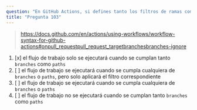```yaml
---
question: "En GitHub Actions, si defines tanto los filtros de ramas como de rutas, ¿cuál es el efecto en la ejecución del flujo de trabajo?"
title: "Pregunta 103"
---
```



> https://docs.github.com/en/actions/using-workflows/workflow-syntax-for-github-actions#onpull_requestpull_request_targetbranchesbranches-ignore
1. [x] el flujo de trabajo solo se ejecutará cuando se cumplan tanto `branches` como `paths`
1. [ ] el flujo de trabajo se ejecutará cuando se cumpla cualquiera de `branches` o `paths`, pero solo aplicará el filtro correspondiente
1. [ ] el flujo de trabajo se ejecutará cuando se cumpla cualquiera de `branches` o `paths`
1. [ ] el flujo de trabajo no se ejecutará cuando se cumplan tanto `branches` como `paths`
